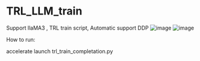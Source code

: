 # TRL_LLM_train
Support llaMA3 ,
TRL train script, Automatic support DDP
![image](https://github.com/hellangleZ/TRL_LLM_train/assets/15274284/d931f34b-2367-4088-bdfc-dbef2931bbfb)
![image](https://github.com/hellangleZ/TRL_LLM_train/assets/15274284/f449fc37-fca0-43f8-b7a3-f67f10e0b2b4)

How to run:

  accelerate launch trl_train_completation.py

